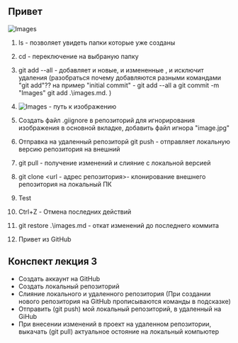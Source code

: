 ## Привет

![Images](Писанка.jpg)

1. ls - позволяет увидеть папки которые уже созданы

2. cd - переключение на выбраную папку

3. git add --all - добавляет и новые, и измененные , и исключит удаления (разобраться почему добавляются разными командами "git add"?? на пример "initial commit" - git add --all a git commit -m "Images" git add .\images.md. )

4. ![Images](Писанка.jpg) - путь к изображению

5. Создать файл .giignore  в репозиторий для игнорирования изображения в основной вкладке, добавить файл игнора "image.jpg"

6. Отправка на удаленный репозиторй git push - отправляет локальную версию репозитория на внешний

7. git pull - получение изменений и слияние с локальной версией

8. git clone <url - адрес репозитория>- клонирование внешнего репозитория на локальный ПК

9. Test

10. Ctrl+Z - Отмена последних действий

11. git restore .\images.md - откат изменений до последнего коммита

12. Привет из GitHub

## Конспект лекция 3

* Создать аккаунт  на GitHub
* Создать локальный репозиторий
* Слияние локального и удаленного репозитория (При создании нового репозитория на GitHub прописываются команды в подсказке)
* Отправить (git push) мой локальный репозиторий, в удаленный на GiHub
* При внесении изменений в проект на удаленном репозитории, выкачать (git pull) актуальное остояние на локальный компьютер
